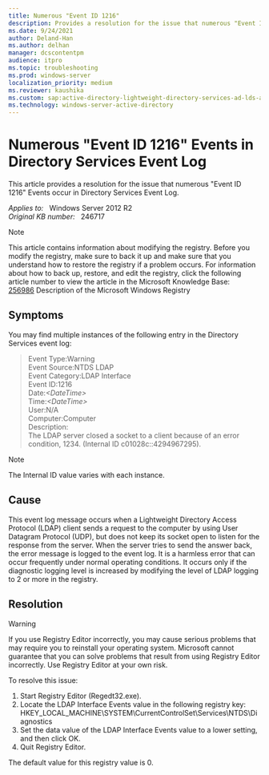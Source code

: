 ```yaml
---
title: Numerous "Event ID 1216"
description: Provides a resolution for the issue that numerous "Event ID 1216" Events occur in Directory Services Event Log.
ms.date: 9/24/2021
author: Deland-Han
ms.author: delhan
manager: dcscontentpm
audience: itpro
ms.topic: troubleshooting
ms.prod: windows-server
localization_priority: medium
ms.reviewer: kaushika
ms.custom: sap:active-directory-lightweight-directory-services-ad-lds-and-active-directory-application-mode-adam, csstroubleshoot
ms.technology: windows-server-active-directory
---
```

# Numerous "Event ID 1216" Events in Directory Services Event Log

This article provides a resolution for the issue that numerous "Event ID 1216" Events occur in Directory Services Event Log.

_Applies to:_ &nbsp; Windows Server 2012 R2  
_Original KB number:_ &nbsp; 246717

> [!NOTE]
> This article contains information about modifying the registry. Before you modify the registry, make sure to back it up and make sure that you understand how to restore the registry if a problem occurs. For information about how to back up, restore, and edit the registry, click the following article number to view the article in the Microsoft Knowledge Base:  
 [256986](https://support.microsoft.com/help/256986) Description of the Microsoft Windows Registry  

## Symptoms

You may find multiple instances of the following entry in the Directory Services event log:

>Event Type:Warning  
Event Source:NTDS LDAP  
Event Category:LDAP Interface  
Event ID:1216  
Date:*\<DateTime>*  
Time:*\<DateTime>*  
User:N/A  
Computer:Computer  
Description:  
The LDAP server closed a socket to a client because of an error condition, 1234. (Internal ID c01028c::4294967295).  

>[!NOTE]
The Internal ID value varies with each instance.

## Cause

This event log message occurs when a Lightweight Directory Access Protocol (LDAP) client sends a request to the computer by using User Datagram Protocol (UDP), but does not keep its socket open to listen for the response from the server. When the server tries to send the answer back, the error message is logged to the event log. It is a harmless error that can occur frequently under normal operating conditions. It occurs only if the diagnostic logging level is increased by modifying the level of LDAP logging to 2 or more in the registry.

## Resolution

> [!WARNING]
> If you use Registry Editor incorrectly, you may cause serious problems that may require you to reinstall your operating system. Microsoft cannot guarantee that you can solve problems that result from using Registry Editor incorrectly. Use Registry Editor at your own risk.  

To resolve this issue:

1. Start Registry Editor (Regedt32.exe).
2. Locate the LDAP Interface Events value in the following registry key:  HKEY_LOCAL_MACHINE\SYSTEM\CurrentControlSet\Services\NTDS\Diagnostics
3. Set the data value of the LDAP Interface Events value to a lower setting, and then click OK.
4. Quit Registry Editor.  

The default value for this registry value is 0.
